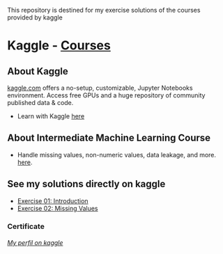 This repository is destined for my exercise solutions of the courses provided by kaggle 

# Kaggle - [Courses](https://www.kaggle.com/learn/overview "Kaggle - Courses")

## About Kaggle
[kaggle.com](https://www.kaggle.com "Kaggle") offers a no-setup, customizable, Jupyter Notebooks environment. Access free GPUs and a huge repository of community published data & code.
* Learn with Kaggle [here](https://www.kaggle.com/learn/overview "Learn with Kaggle")

## About Intermediate Machine Learning Course
* Handle missing values, non-numeric values, data leakage, and more. [here](https://www.kaggle.com/learn/intro-to-machine-learning "Learn Machine Learning - Kaggle").

## See my solutions directly on kaggle
* [Exercise 01: Introduction](https://www.kaggle.com/mylenamariana/inter-machine-learning-ex01-introduction "Exercise 01: Introduction")
* [Exercise 02: Missing Values](https://www.kaggle.com/mylenamariana/inter-machine-learning-ex02-missing-values "Exercise 02: Missing Values")

### Certificate 

###### [My perfil on kaggle](https://www.kaggle.com/mylenamariana/code "My perfil on kaggle")


